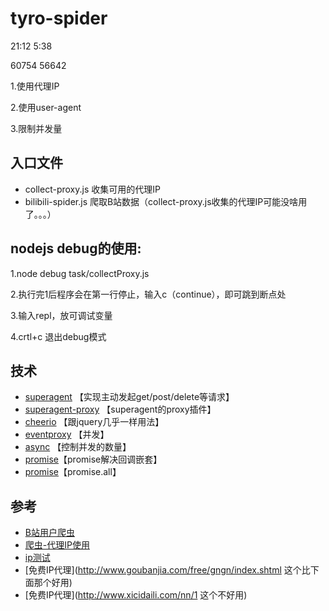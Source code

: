 # tyro-spider

21:12
5:38

60754
56642

1.使用代理IP

2.使用user-agent

3.限制并发量

## 入口文件

* collect-proxy.js 收集可用的代理IP
* bilibili-spider.js 爬取B站数据（collect-proxy.js收集的代理IP可能没啥用了。。。）

## nodejs debug的使用:

1.node debug task/collectProxy.js

2.执行完1后程序会在第一行停止，输入c（continue），即可跳到断点处

3.输入repl，放可调试变量

4.crtl+c 退出debug模式


## 技术

* [superagent](http://visionmedia.github.io/superagent) 【实现主动发起get/post/delete等请求】
* [superagent-proxy](https://github.com/TooTallNate/superagent-proxy) 【superagent的proxy插件】
* [cheerio](https://github.com/cheeriojs/cheerio) 【跟jquery几乎一样用法】
* [eventproxy](https://github.com/JacksonTian/eventproxy) 【并发】
* [async](https://github.com/caolan/async) 【控制并发的数量】
* [promise](https://segmentfault.com/a/1190000007703723?from=timeline&isappinstalled=1)【promise解决回调嵌套】
* [promise](https://segmentfault.com/a/1190000002928371)【promise.all】


## 参考

* [B站用户爬虫](https://github.com/airingursb/bilibili-user/blob/master/bilibili_user.py)
* [爬虫-代理IP使用](http://www.cnblogs.com/hearzeus/p/5157016.html)
* [ip测试](http://ip.chinaz.com/getip.aspx)
* [免费IP代理](http://www.goubanjia.com/free/gngn/index.shtml 这个比下面那个好用)
* [免费IP代理](http://www.xicidaili.com/nn/1 这个不好用)
